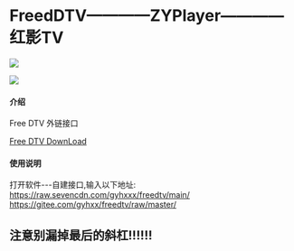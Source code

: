 # FreedDTV————ZYPlayer————红影TV
![](https://gitee.com/gyhxx/pic/raw/master/freedtv/1.png "")

![](https://gitee.com/gyhxx/pic/raw/master/freedtv/2.png "")
#### 介绍
Free DTV 外链接口

[Free DTV DownLoad](https://www.lanzoui.com/b025mpw7e)

#### 使用说明
打开软件---自建接口,输入以下地址:
https://raw.sevencdn.com/gyhxxx/freedtv/main/
https://gitee.com/gyhxx/freedtv/raw/master/

## 注意别漏掉最后的斜杠!!!!!!
